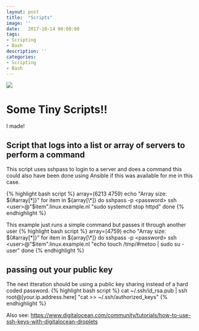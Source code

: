 ```yaml
---
layout: post
title:  "Scripts"
image: ''
date:   2017-10-14 00:00:00
tags:
- Scripting
- Bash
description: ''
categories:
- Scripting
- Bash
---
```

<img src="https://udemy-images.udemy.com/course/750x422/461612_d98e.jpg">

# Some Tiny Scripts!!
I made!

## Script that logs into a list or array of servers to perform a command
This script uses sshpass to login to a server and does a command this could also have been done using Ansible if this was available for me in this case.

{% highlight bash script %}
array=(6213 4759)
echo "Array size: ${#array[\*]}"
for item in ${array[\*]}
do
        sshpass -p <password> ssh <user>@"$item".linux.example.nl "sudo systemctl stop httpd"
done
{% endhighlight %}

This example just runs a simple command but passes it through another user
{% highlight bash script %}
array=(4759)
echo "Array size: ${#array[\*]}"
for item in ${array[\*]}
do
        sshpass -p <password> ssh <user>@"$item".linux.example.nl "echo touch /tmp/#metoo | sudo su - user"
done
{% endhighlight %}

## passing out your public key
The next itteration should be using a public key sharing instead of a hard coded password.
{% highlight bash script %}
cat ~/.ssh/id_rsa.pub | ssh root@[your.ip.address.here] "cat >> ~/.ssh/authorized_keys"
{% endhighlight %}

Also see:
https://www.digitalocean.com/community/tutorials/how-to-use-ssh-keys-with-digitalocean-droplets
